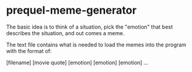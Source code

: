 # prequel-meme-generator

The basic idea is to think of a situation, pick the "emotion" that best describes the situation, and out comes a meme.
 
The text file contains what is needed to load the memes into the program with the format of:

[filename]
[movie quote]
[emotion] [emotion] [emotion] ...
